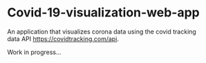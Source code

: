 # Covid-19-visualization-web-app

An application that visualizes corona data using the covid tracking data API https://covidtracking.com/api.

Work in progress...

